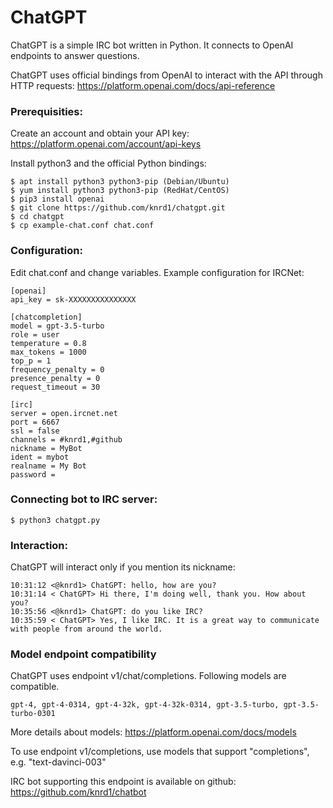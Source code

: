 # ChatGPT
ChatGPT is a simple IRC bot written in Python. It connects to OpenAI endpoints to answer questions.

ChatGPT uses official bindings from OpenAI to interact with the API through HTTP requests:
https://platform.openai.com/docs/api-reference

### Prerequisities:

Create an account and obtain your API key: https://platform.openai.com/account/api-keys

Install python3 and the official Python bindings:
```
$ apt install python3 python3-pip (Debian/Ubuntu)
$ yum install python3 python3-pip (RedHat/CentOS)
$ pip3 install openai
$ git clone https://github.com/knrd1/chatgpt.git
$ cd chatgpt
$ cp example-chat.conf chat.conf
```
### Configuration:

Edit chat.conf and change variables. Example configuration for IRCNet:
```
[openai]
api_key = sk-XXXXXXXXXXXXXXX

[chatcompletion]
model = gpt-3.5-turbo
role = user
temperature = 0.8
max_tokens = 1000
top_p = 1
frequency_penalty = 0
presence_penalty = 0
request_timeout = 30

[irc]
server = open.ircnet.net
port = 6667
ssl = false
channels = #knrd1,#github
nickname = MyBot
ident = mybot
realname = My Bot
password = 
```
### Connecting bot to IRC server:
```
$ python3 chatgpt.py
```
### Interaction:
ChatGPT will interact only if you mention its nickname:
```
10:31:12 <@knrd1> ChatGPT: hello, how are you?
10:31:14 < ChatGPT> Hi there, I'm doing well, thank you. How about you?
10:35:56 <@knrd1> ChatGPT: do you like IRC?
10:35:59 < ChatGPT> Yes, I like IRC. It is a great way to communicate with people from around the world.

```
### Model endpoint compatibility

ChatGPT uses endpoint v1/chat/completions. Following models are compatible.
```
gpt-4, gpt-4-0314, gpt-4-32k, gpt-4-32k-0314, gpt-3.5-turbo, gpt-3.5-turbo-0301
```
More details about models: https://platform.openai.com/docs/models

To use endpoint v1/completions, use models that support "completions", e.g. "text-davinci-003"

IRC bot supporting this endpoint is available on github: https://github.com/knrd1/chatbot

